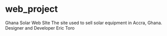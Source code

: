 # web_project
Ghana Solar Web SIte
The site used to sell solar equipment in Accra, Ghana. Designer and Developer Eric Toro
